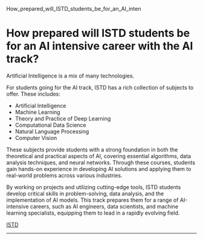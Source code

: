 How_prepared_will_ISTD_students_be_for_an_AI_inten



How prepared will ISTD students be for an AI intensive career with the AI track?
================================================================================

Artificial Intelligence is a mix of many technologies.

For students going for the AI track, ISTD has a rich collection of subjects to offer. These includes:

* Artificial Intelligence
* Machine Learning
* Theory and Practice of Deep Learning
* Computational Data Science
* Natural Language Processing
* Computer Vision

These subjects provide students with a strong foundation in both the theoretical and practical aspects of AI, covering essential algorithms, data analysis techniques, and neural networks. Through these courses, students gain hands-on experience in developing AI solutions and applying them to real-world problems across various industries.

By working on projects and utilizing cutting-edge tools, ISTD students develop critical skills in problem-solving, data analysis, and the implementation of AI models. This track prepares them for a range of AI-intensive careers, such as AI engineers, data scientists, and machine learning specialists, equipping them to lead in a rapidly evolving field.

[ISTD](https://www.sutd.edu.sg/tag/istd/)

---

